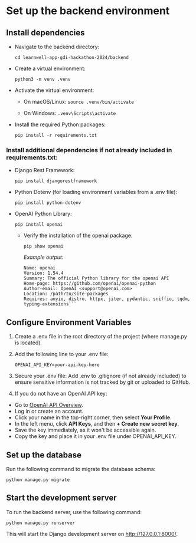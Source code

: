 # Set up the backend environment

## Install dependencies
- Navigate to the backend directory:

    `cd learnwell-app-gdi-hackathon-2024/backend`

- Create a virtual environment:

    `python3 -m venv .venv`

- Activate the virtual environment:
    - On macOS/Linux:
    `source .venv/bin/activate`

    - On Windows:
    `.venv\Scripts\activate`

- Install the required Python packages:

    `pip install -r requirements.txt`

### Install additional dependencies if not already included in requirements.txt:

- Django Rest Framework:

    `pip install djangorestframework`


- Python Dotenv (for loading environment variables from a .env file):

    `pip install python-dotenv`

- OpenAI Python Library:

    `pip install openai`

    - Verify the installation of the openai package:

        `pip show openai`

        *Example output:*

        ```
        Name: openai
        Version: 1.54.4
        Summary: The official Python library for the openai API
        Home-page: https://github.com/openai/openai-python
        Author-email: OpenAI <support@openai.com>
        Location: /path/to/site-packages
        Requires: anyio, distro, httpx, jiter, pydantic, sniffio, tqdm, typing-extensions```
## Configure Environment Variables
1. Create a .env file in the root directory of the project (where manage.py is located).

2. Add the following line to your .env file:

    `OPENAI_API_KEY=your-api-key-here`

3. Secure your .env file: Add .env to .gitignore (if not already included) to ensure sensitive information is not tracked by git or uploaded to GitHub.

4. If you do not have an OpenAI API key:

- Go to [OpenAI API Overview](https://platform.openai.com/docs/overview).
- Log in or create an account.
- Click your name in the top-right corner, then select **Your Profile**.
- In the left menu, click **API Keys**, and then **+ Create new secret key**.
- Save the key immediately, as it won't be accessible again.
- Copy the key and place it in your .env file under OPENAI_API_KEY.


## Set up the database
Run the following command to migrate the database schema:

`python manage.py migrate`

## Start the development server
To run the backend server, use the following command:

`python manage.py runserver`

This will start the Django development server on http://127.0.0.1:8000/.